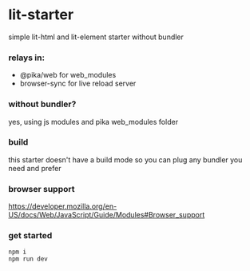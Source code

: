 # lit-starter
simple lit-html and lit-element starter without bundler

### relays in:
- @pika/web for web_modules
- browser-sync for live reload server

### without bundler?
yes, using js modules and pika web_modules folder

### build
this starter doesn't have a build mode so you can plug any bundler you need and prefer

### browser support
https://developer.mozilla.org/en-US/docs/Web/JavaScript/Guide/Modules#Browser_support

### get started
```console
npm i
npm run dev
```

